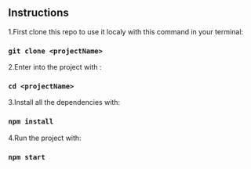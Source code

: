 ## Instructions

1.First clone this repo to use it localy with this command in your terminal:

### `git clone <projectName>`

2.Enter into the project with :

### `cd <projectName>`

3.Install all the dependencies with:

### `npm install`

4.Run the project with:

### `npm start`
